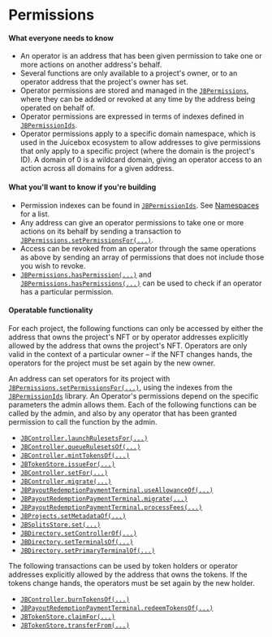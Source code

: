 # Permissions

#### What everyone needs to know

* An operator is an address that has been given permission to take one or more actions on another address's behalf.
* Several functions are only available to a project's owner, or to an operator address that the project's owner has set.
* Operator permissions are stored and managed in the [`JBPermissions`](/v4/api/core/contracts/jbpermissions), where they can be added or revoked at any time by the address being operated on behalf of.
* Operator permissions are expressed in terms of indexes defined in [`JBPermissionIds`](.).
* Operator permissions apply to a specific domain namespace, which is used in the Juicebox ecosystem to allow addresses to give permissions that only apply to a specific project (where the domain is the project's ID). A domain of 0 is a wildcard domain, giving an operator access to an action across all domains for a given address.

#### What you'll want to know if you're building

* Permission indexes can be found in [`JBPermissionIds`](.). See [Namespaces](/v4/build/namespace/#permission-ids) for a list.
* Any address can give an operator permissions to take one or more actions on its behalf by sending a transaction to [`JBPermissions.setPermissionsFor(...)`](/v4/api/core/contracts/jbpermissions.md/#setpermissionsfor). 
* Access can be revoked from an operator through the same operations as above by sending an array of permissions that does not include those you wish to revoke.
* [`JBPermissions.hasPermission(...)`](/v4/api/core/contracts/jbpermissions.md/#haspermission) and [`JBPermissions.hasPermissions(...)`](/v4/api/core/contracts/jbpermissions.md/#haspermissions) can be used to check if an operator has a particular permission.

#### Operatable functionality

For each project, the following functions can only be accessed by either the address that owns the project's NFT or by operator addresses explicitly allowed by the address that owns the project's NFT. Operators are only valid in the context of a particular owner – if the NFT changes hands, the operators for the project must be set again by the new owner.

An address can set operators for its project with [`JBPermissions.setPermissionsFor(...)`](/v4/api/core/contracts/jbpermissions.md/#setpermissionsfor), using the indexes from the [`JBPermissionIds`](.) library. An Operator's permissions depend on the specific parameters the admin allows them. Each of the following functions can be called by the admin, and also by any operator that has been granted permission to call the function by the admin.

* [`JBController.launchRulesetsFor(...)`](/v4/api/core/contracts/jbcontroller/#launchrulesetsfor)
* [`JBController.queueRulesetsOf(...)`](/v4/api/core/contracts/jbcontroller/#queuerulesetsof)
* [`JBController.mintTokensOf(...)`](/v4/api/core/contracts/jbcontroller/#minttokensof)
* [`JBTokenStore.issueFor(...)`](/v4/api/core/contracts/jbtokenstore.md/#issuefor.md)
* [`JBController.setFor(...)`](/v4/api/core/contracts/jbtokenstore.md/#setfor.md)
* [`JBController.migrate(...)`](/v4/api/core/contracts/jbcontroller/#migrate)
* [`JBPayoutRedemptionPaymentTerminal.useAllowanceOf(...)`](/v4/api/core/contracts/or-payment-terminals/or-abstract/jbpayoutredemptionpaymentterminal/#useallowanceof)
* [`JBPayoutRedemptionPaymentTerminal.migrate(...)`](/v4/api/core/contracts/or-payment-terminals/or-abstract/jbpayoutredemptionpaymentterminal/#migrate)
* [`JBPayoutRedemptionPaymentTerminal.processFees(...)`](/v4/api/core/contracts/or-payment-terminals/or-abstract/jbpayoutredemptionpaymentterminal/#processfees)
* [`JBProjects.setMetadataOf(...)`](/v4/api/core/contracts/jbprojects.md/#setmetadataof.md)
* [`JBSplitsStore.set(...)`](/v4/api/core/contracts/jbsplitsstore.md/#set.md)
* [`JBDirectory.setControllerOf(...)`](/v4/api/core/contracts/jbdirectory.md/#setcontrollerof.md)
* [`JBDirectory.setTerminalsOf(...)`](/v4/api/core/contracts/jbdirectory.md/#setterminalsof.md)
* [`JBDirectory.setPrimaryTerminalOf(...)`](/v4/api/core/contracts/jbdirectory.md/#setprimaryterminalof.md)

The following transactions can be used by token holders or operator addresses explicitly allowed by the address that owns the tokens. If the tokens change hands, the operators must be set again by the new holder.

* [`JBController.burnTokensOf(...)`](/v4/api/core/contracts/jbcontroller/#burntokensof)
* [`JBPayoutRedemptionPaymentTerminal.redeemTokensOf(...)`](/v4/api/core/contracts/or-payment-terminals/or-abstract/jbpayoutredemptionpaymentterminal/#redeemtokensof)
* [`JBTokenStore.claimFor(...)`](/v4/api/core/contracts/jbtokenstore.md/#claimfor.md)
* [`JBTokenStore.transferFrom(...)`](/v4/api/core/contracts/jbtokenstore.md/#transferfrom.md)

